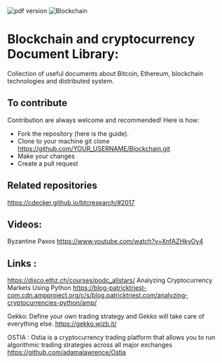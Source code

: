 ![pdf version](https://img.shields.io/bower/v/adminlte.svg)
![Blockchain](https://www.digimarc.com/public_images/blockchain-1500x600.jpg)

# Blockchain and cryptocurrency Document Library:
Collection of useful documents about Bitcoin, Ethereum, blockchain technologies and distributed system.
## To contribute
Contribution are always welcome and recommended! Here is how:

 * Fork the repository (here is the guide).
 * Clone to your machine git clone https://github.com/YOUR_USERNAME/Blockchain.git
 * Make your changes
 * Create a pull request

## Related repositories
https://cdecker.github.io/btcresearch/#2017

## Videos:
Byzantine Paxos
https://www.youtube.com/watch?v=XnfAZHkyOy4

## Links :

https://disco.ethz.ch/courses/podc_allstars/
Analyzing Cryptocurrency Markets Using Python
https://blog-patricktriest-com.cdn.ampproject.org/c/s/blog.patricktriest.com/analyzing-cryptocurrencies-python/amp/

Gekko: Define your own trading strategy and Gekko will take care of everything else.
https://gekko.wizb.it/

OSTIA : Ostia is a cryptocurrency trading platform that allows you to run algorithmic trading strategies across all major exchanges
https://github.com/adamalawrence/Ostia

